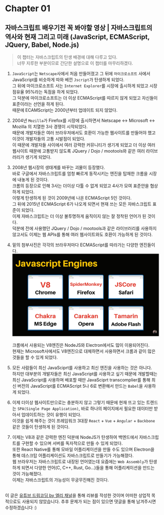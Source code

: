 # Chapter 01

## 자바스크립트 배우기전 꼭 봐야할 영상 | 자바스크립트의 역사와 현재 그리고 미래 (JavaScript, ECMAScript, JQuery, Babel, Node.js)

> 이 챕터는 자바스크립트의 탄생 배경에 대해 다루고 있다.<br>
> 너무 지루한 부분이므로 간단한 설명으로 이 챕터를 마무리하겠다.

1. `JavaScript`는 `Netscape`사에서 처음 만들어졌고 그 뒤에 `마이크로소프트` 사에서 JavaScript를 비슷하게 따와 베낀 `Jscript`가 탄생하게 되었다.<br>그 뒤에 마이크로소프트 사는 `Internet Explorer`를 시장에 출시하게 되었고 시장 점유율 95%라는 독점을 하게 되었다.<br>그 덕분에 마이크로소프트는 더 이상 ECMAScript를 따르지 않게 되었고 자신들이 표준이라는 선언을 하게 된다.<br>때문에 ECAMScript는 2000년부터 업데이트 되지 않았다.

2. 2004년 `Mozilla`가 Firefox를 시장에 출시하면서 Netscape <-> Microsoft <-> Mozilla 의 치열한 3사 경쟁이 시작되었다.<br>때문에 개발자들은 여러 브라우저에서도 호환이 가능한 웹사이트를 만들어야 했고 이것이 개발자들의 고통 시발점이 되었다.<br>이 때문에 개발자들 사이에서 여러 강력한 커뮤니티가 생기게 되었고 더 이상 여러 웹사이트 때문에 고통받지 않도록 JQuery / Dojo / mootools와 같은 여러 라이브러리가 생기게 되었다.

3. 2008년 웹시장의 생태계를 바꾸는 괴물이 등장했다.<br>바로 구글에서 자바스크립트를 엄청 빠르게 동작시키는 엔진을 탑재한 크롬을 시장에 내놓게 된 것이다.<br>크롬의 등장으로 인해 3사는 더이상 다툴 수 없게 되었고 4사가 모여 표준안을 협상하게 되었다.<br>이렇게 탄생하게 된 것이 2009년에 나온 ECMAScript 5인 것이다.<br>그 뒤에 2015년 ECMAScript 6가 나오게 되면서 현재 쓰는 모든 자바스크립트 표준이 되었다.<br>이제 자바스크립트는 더 이상 불투명하게 움직이지 않는 잘 정착된 언어가 된 것이다.<br>덕분에 전에 사용했던 JQuery / Dojo / mootools과 같은 라이브러리를 사용하지 않고서도 이제는 웹 APIs를 통해 여러 웹사이트와도 호환이 가능하게 된 것이다.

4. 밑의 첨부사진은 각각의 브라우저마다 ECMAScript를 따라가는 다양한 엔진들이다.<br>
   ![챕터1-1](./Chapter1-1.png)<br>
   크롬에서 사용되는 V8엔진은 NodeJS와 Electron에서도 많이 이용되어진다.<br>현재는 Microsoft사에서도 V8엔진으로 대체하면서 사용하면서 크롬과 같이 많은 것들을 할 수 있게 되었다.

5. 모든 사람들이 최신 JavaSciprt를 사용하고 최신 엔진을 사용하는 것은 아니다.<br>하지만 대부분의 개발자들은 최신 JavaScript를 사용하고 싶기 때문에 개발할때는 최신 JavaScript를 사용하며 배포할 때만 JavaSciprt transcomplier를 통해 최신 버전의 JavaScript를 ECMAScript 5나 6로 변환해서 만드는 `Babel`을 사용하게 되었다.

6. 이제 더이상 웹사이트만으로는 충분하지 않고 그렇기 때문에 현재 뜨고 있는 트렌드는 `SPA(Single Page Application)`, 바로 하나의 페이지에서 필요한 데이터만 받아서 업데이트하는 것이 유행이 되었다.<br>이것을 쉽게 해주는 것이 프레임워크 3대장 `React` + `Vue` + `Angular` + `Backbone` 같은 것들이 탄생하게 된 것이다.

7. 이제는 V8과 같은 강력한 엔진 덕분에 NodeJS가 탄생하여 백엔드에서 자바스크립트를 구현할 수 있으며 서버를 독자적으로 만들 수 있게 되었다.<br>또한 React Native를 통해 모바일 어플리케이션을 만들 수도 있으며 Electron을 통해 데스크탑 어플리케이션도 자바스크립트로 만들기가 가능해졌다.<br>웹 브라우저는 자바스크립트로 내장된 언어였는데 요즘에는 `Web Assembly`가 탄생하게 되면서 다양한 언어(C, C++, Rust, Go...)들을 통해 어플리케이션을 만드는 것이 가능해졌다.<br>이제는 자바스크립트의 가능성이 무궁무진해진 것이다.<br><br>

이 글은 [유튜브 드림코딩 by 엘리 채널](https://www.youtube.com/watch?v=wcsVjmHrUQg&list=PLv2d7VI9OotTVOL4QmPfvJWPJvkmv6h-2&index=1)을 통해 리뷰를 작성한 것이며 어떠한 상업적 목적으로도 사용되지 않았습니다. 추후 문제가 되는 점이 있으면 댓글을 통해 남겨주시면 수정하겠습니다 :)
